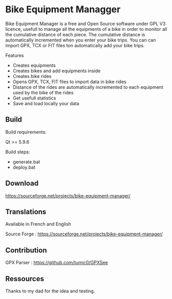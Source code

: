 # Bike Equipment Managger

Bike Equipment Manager is a free and Open Source software under GPL V3 licence, usefull to manage all the equipments of a bike in order to monitor all the cumulative distance of each piece.
The cumulative distance is automatically incremented when you enter your bike trips.
You can can import GPX, TCX or FIT files ton automatically add your bike trips.

Features
* Creates equipments
* Creates bikes and add equipments inside
* Creates bike rides
* Opens GPX, TCX, FIT files to import data in bike rides
* Distance of the rides are automatically incremented to each equipment used by the bike of the rides
* Get usefull statistics
* Save and load locally your data

## Build

Build requirements:

Qt >= 5.9.6 

Build steps:
* generate.bat
* deploy.bat

## Download
https://sourceforge.net/projects/bike-equipment-manager/

## Translations
Available in French and English

Source Forge :
https://sourceforge.net/projects/bike-equipment-manager/

## Contribution

GPX Parser :
https://github.com/tumic0/GPXSee

## Ressources

Thanks to my dad for the idea and testing.